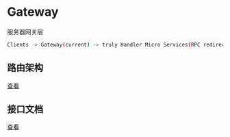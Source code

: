 # Gateway

服务器网关层

~~~sh
Clients -> Gateway(current) -> truly Handler Micro Services(RPC redirect)
~~~



## 路由架构
[查看](./docs/md/router.md)

## 接口文档
[查看](./docs/md/api.md)
